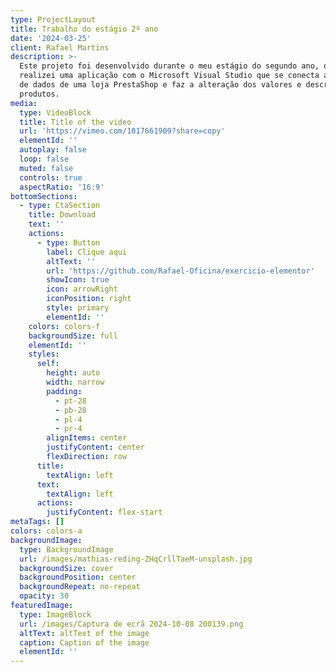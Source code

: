 ```yaml
---
type: ProjectLayout
title: Trabalho do estágio 2º ano
date: '2024-03-25'
client: Rafael Martins
description: >-
  Este projeto foi desenvolvido durante o meu estágio do segundo ano, onde
  realizei uma aplicação com o Microsoft Visual Studio que se conecta a uma base
  de dados de uma loja PrestaShop e faz a alteração dos valores e descrição dos
  produtos.
media:
  type: VideoBlock
  title: Title of the video
  url: 'https://vimeo.com/1017661909?share=copy'
  elementId: ''
  autoplay: false
  loop: false
  muted: false
  controls: true
  aspectRatio: '16:9'
bottomSections:
  - type: CtaSection
    title: Download
    text: ''
    actions:
      - type: Button
        label: Clique aqui
        altText: ''
        url: 'https://github.com/Rafael-Oficina/exercicio-elementor'
        showIcon: true
        icon: arrowRight
        iconPosition: right
        style: primary
        elementId: ''
    colors: colors-f
    backgroundSize: full
    elementId: ''
    styles:
      self:
        height: auto
        width: narrow
        padding:
          - pt-28
          - pb-28
          - pl-4
          - pr-4
        alignItems: center
        justifyContent: center
        flexDirection: row
      title:
        textAlign: left
      text:
        textAlign: left
      actions:
        justifyContent: flex-start
metaTags: []
colors: colors-a
backgroundImage:
  type: BackgroundImage
  url: /images/mathias-reding-ZHqCrllTaeM-unsplash.jpg
  backgroundSize: cover
  backgroundPosition: center
  backgroundRepeat: no-repeat
  opacity: 30
featuredImage:
  type: ImageBlock
  url: /images/Captura de ecrã 2024-10-08 200139.png
  altText: altText of the image
  caption: Caption of the image
  elementId: ''
---
```

